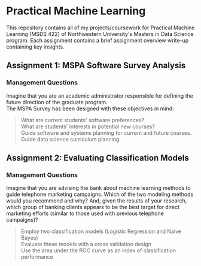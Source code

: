 # Practical Machine Learning
This repository contains all of my projects/coursework for Practical Machine Learning (MSDS 422) of Northwestern University's Masters in Data Science program. 
Each assignment contains a brief assignment overview write-up containing key insights.
<br>
## Assignment 1: MSPA Software Survey Analysis
### Management Questions
Imagine that you are an academic administrator responsible for defining the future direction of the graduate program. <br>
The MSPA Survey has been designed with these objectives in mind:<br>
>What are current students' software preferences? <br>
What are students' interests in potential new courses? <br>
Guide software and systems planning for current and future courses. <br>
Guide data science curriculum planning.

## Assignment 2: Evaluating Classification Models
### Management Questions
Imagine that you are advising the bank about machine learning methods to guide telephone marketing campaigns. Which of the two modeling methods would you recommend and why? And, given the results of your research, which group of banking clients appears to be the best target for direct marketing efforts (similar to those used with previous telephone campaigns)? <br>
> Employ two classification models (Logistic Regression and Naive Bayes)<br>
> Evaluate these models with a cross validation design<br>
> Use the area under the ROC curve as an index of classification performance<br>
